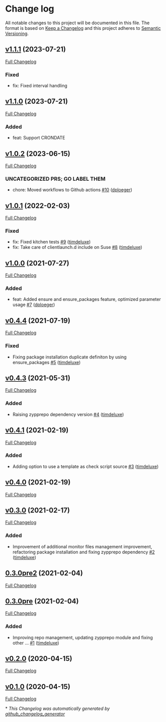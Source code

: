 # Change log

All notable changes to this project will be documented in this file. The format is based on [Keep a Changelog](http://keepachangelog.com/en/1.0.0/) and this project adheres to [Semantic Versioning](http://semver.org).

## [v1.1.1](https://github.com/dodevops/puppet-xymon/tree/v1.1.1) (2023-07-21)

[Full Changelog](https://github.com/dodevops/puppet-xymon/compare/v1.1.0...v1.1.1)

### Fixed

- fix: Fixed interval handling

## [v1.1.0](https://github.com/dodevops/puppet-xymon/tree/v1.1.0) (2023-07-21)

[Full Changelog](https://github.com/dodevops/puppet-xymon/compare/v1.0.2...v1.1.0)

### Added

- feat: Support CRONDATE

## [v1.0.2](https://github.com/dodevops/puppet-xymon/tree/v1.0.2) (2023-06-15)

[Full Changelog](https://github.com/dodevops/puppet-xymon/compare/v1.0.1...v1.0.2)

### UNCATEGORIZED PRS; GO LABEL THEM

- chore: Moved workflows to Github actions [\#10](https://github.com/dodevops/puppet-xymon/pull/10) ([dploeger](https://github.com/dploeger))

## [v1.0.1](https://github.com/dodevops/puppet-xymon/tree/v1.0.1) (2022-02-03)

[Full Changelog](https://github.com/dodevops/puppet-xymon/compare/v1.0.0...v1.0.1)

### Fixed

- fix: Fixed kitchen tests [\#9](https://github.com/dodevops/puppet-xymon/pull/9) ([timdeluxe](https://github.com/timdeluxe))
- fix: Take care of clientlaunch.d include on Suse [\#8](https://github.com/dodevops/puppet-xymon/pull/8) ([timdeluxe](https://github.com/timdeluxe))

## [v1.0.0](https://github.com/dodevops/puppet-xymon/tree/v1.0.0) (2021-07-27)

[Full Changelog](https://github.com/dodevops/puppet-xymon/compare/v0.4.4...v1.0.0)

### Added

- feat: Added ensure and ensure\_packages feature, optimized parameter usage [\#7](https://github.com/dodevops/puppet-xymon/pull/7) ([dploeger](https://github.com/dploeger))

## [v0.4.4](https://github.com/dodevops/puppet-xymon/tree/v0.4.4) (2021-07-19)

[Full Changelog](https://github.com/dodevops/puppet-xymon/compare/v0.4.3...v0.4.4)

### Fixed

- Fixing package installation duplicate definiton by using ensure\_packages [\#5](https://github.com/dodevops/puppet-xymon/pull/5) ([timdeluxe](https://github.com/timdeluxe))

## [v0.4.3](https://github.com/dodevops/puppet-xymon/tree/v0.4.3) (2021-05-31)

[Full Changelog](https://github.com/dodevops/puppet-xymon/compare/v0.4.1...v0.4.3)

### Added

- Raising zypprepo dependency version [\#4](https://github.com/dodevops/puppet-xymon/pull/4) ([timdeluxe](https://github.com/timdeluxe))

## [v0.4.1](https://github.com/dodevops/puppet-xymon/tree/v0.4.1) (2021-02-19)

[Full Changelog](https://github.com/dodevops/puppet-xymon/compare/v0.4.0...v0.4.1)

### Added

- Adding option to use a template as check script source [\#3](https://github.com/dodevops/puppet-xymon/pull/3) ([timdeluxe](https://github.com/timdeluxe))

## [v0.4.0](https://github.com/dodevops/puppet-xymon/tree/v0.4.0) (2021-02-19)

[Full Changelog](https://github.com/dodevops/puppet-xymon/compare/v0.3.0...v0.4.0)

## [v0.3.0](https://github.com/dodevops/puppet-xymon/tree/v0.3.0) (2021-02-17)

[Full Changelog](https://github.com/dodevops/puppet-xymon/compare/0.3.0pre2...v0.3.0)

### Added

- Improvement of additional monitor files management improvement, refactoring package installation and fixing zypprepo dependency [\#2](https://github.com/dodevops/puppet-xymon/pull/2) ([timdeluxe](https://github.com/timdeluxe))

## [0.3.0pre2](https://github.com/dodevops/puppet-xymon/tree/0.3.0pre2) (2021-02-04)

[Full Changelog](https://github.com/dodevops/puppet-xymon/compare/0.3.0pre...0.3.0pre2)

## [0.3.0pre](https://github.com/dodevops/puppet-xymon/tree/0.3.0pre) (2021-02-04)

[Full Changelog](https://github.com/dodevops/puppet-xymon/compare/v0.2.0...0.3.0pre)

### Added

- Improving repo management, updating zypprepo module and fixing other … [\#1](https://github.com/dodevops/puppet-xymon/pull/1) ([timdeluxe](https://github.com/timdeluxe))

## [v0.2.0](https://github.com/dodevops/puppet-xymon/tree/v0.2.0) (2020-04-15)

[Full Changelog](https://github.com/dodevops/puppet-xymon/compare/v0.1.0...v0.2.0)

## [v0.1.0](https://github.com/dodevops/puppet-xymon/tree/v0.1.0) (2020-04-15)

[Full Changelog](https://github.com/dodevops/puppet-xymon/compare/6e2029c5ceef9a4581a2e8ff2d93154eec48d29d...v0.1.0)



\* *This Changelog was automatically generated by [github_changelog_generator](https://github.com/skywinder/Github-Changelog-Generator)*
